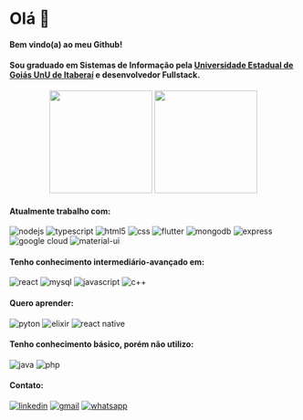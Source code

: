 # Olá 👋

#### Bem vindo(a) ao meu Github!

#### Sou graduado em Sistemas de Informação pela [Universidade Estadual de Goiás UnU de Itaberaí](http://www.itaberai.ueg.br/) e desenvolvedor Fullstack.
<div align="center">
<img height="180em" src="https://github-readme-stats.vercel.app/api?username=leonardojribeiro&show_icons=true&theme=synthwave&locale=pt-br"/> 
<img height="180em" src="https://github-readme-stats.vercel.app/api/top-langs/?username=LeonardoJRibeiro&layout=compact&theme=synthwave&locale=pt-br"/>
</div>

#### Atualmente trabalho com:

![nodejs](https://img.shields.io/badge/Node.js-43853D?style=for-the-badge&logo=node.js&logoColor=white)
![typescript](https://img.shields.io/badge/TypeScript-007ACC?style=for-the-badge&logo=typescript&logoColor=white)
![html5](https://img.shields.io/badge/HTML5-E34F26?style=for-the-badge&logo=html5&logoColor=white)
![css](https://img.shields.io/badge/CSS3-1572B6?style=for-the-badge&logo=css3&logoColor=white)
![flutter](https://img.shields.io/badge/Flutter-02569B?style=for-the-badge&logo=flutter&logoColor=white)
![mongodb](https://img.shields.io/badge/MongoDB-4EA94B?style=for-the-badge&logo=mongodb&logoColor=white)
![express](https://img.shields.io/badge/Express.js-404D59?style=for-the-badge)
![google cloud](https://img.shields.io/badge/Google_Cloud-4285F4?style=for-the-badge&logo=google-cloud&logoColor=white)
![material-ui](https://img.shields.io/badge/Material--UI-0081CB?style=for-the-badge&logo=material-ui&logoColor=white)

#### Tenho conhecimento intermediário-avançado em:
![react](https://img.shields.io/badge/React-20232A?style=for-the-badge&logo=react&logoColor=61DAFB)
![mysql](	https://img.shields.io/badge/MySQL-00000F?style=for-the-badge&logo=mysql&logoColor=white)
![javascript](https://img.shields.io/badge/JavaScript-323330?style=for-the-badge&logo=javascript&logoColor=F7DF1E)
![c++](https://img.shields.io/badge/C%2B%2B-00599C?style=for-the-badge&logo=c%2B%2B&logoColor=white)

#### Quero aprender:

![pyton](https://img.shields.io/badge/Python-3776AB?style=for-the-badge&logo=python&logoColor=white)
![elixir](https://img.shields.io/badge/Elixir-4B275F?style=for-the-badge&logo=elixir&logoColor=white)
![react native](https://img.shields.io/badge/React_Native-20232A?style=for-the-badge&logo=react&logoColor=61DAFB)

#### Tenho conhecimento básico, porém não utilizo:
![java](https://img.shields.io/badge/Java-ED8B00?style=for-the-badge&logo=java&logoColor=white)
![php](https://img.shields.io/badge/PHP-777BB4?style=for-the-badge&logo=php&logoColor=white)


#### Contato: 
 [![linkedin](	https://img.shields.io/badge/LinkedIn-0077B5?style=for-the-badge&logo=linkedin&logoColor=white)](https://www.linkedin.com/in/leonardo-ribeiro-1671981b3/)
 [![gmail](	https://img.shields.io/badge/Gmail-D14836?style=for-the-badge&logo=gmail&logoColor=white)](mailto:leonardojr410@gmail.com)
 [![whatsapp](https://img.shields.io/badge/WhatsApp-25D366?style=for-the-badge&logo=whatsapp&logoColor=white)](https://api.whatsapp.com/send/?phone=%2B5562993063269)
 
<!--
**LeonardoJRibeiro/leonardojribeiro** is a ✨ _special_ ✨ repository because its `README.md` (this file) appears on your GitHub profile.

Here are some ideas to get you started:

- 🔭 I’m currently working on ...
- 🌱 I’m currently learning ...
- 👯 I’m looking to collaborate on ...
- 🤔 I’m looking for help with ...
- 💬 Ask me about ...
- 📫 How to reach me: ...
- 😄 Pronouns: ...
- ⚡ Fun fact: ...
-->
